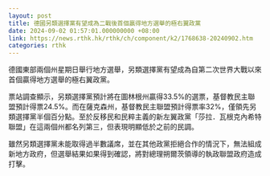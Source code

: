 ```yaml
---
layout: post
title: 德國另類選擇黨有望成為二戰後首個贏得地方選舉的極右翼政黨
date: 2024-09-02 01:57:01.000000000 +08:00
link: https://news.rthk.hk/rthk/ch/component/k2/1768638-20240902.htm
categories: rthk
---
```


德國東部兩個州星期日舉行地方選舉，另類選擇黨有望成為自第二次世界大戰以來首個贏得地方選舉的極右翼政黨。

票站調查顯示，另類選擇黨預計將在圖林根州贏得33.5%的選票，基督教民主聯盟預計得票24.5%。而在薩克森州，基督教民主聯盟預計得票率32%，僅領先另類選擇黨半個百分點。至於反移民和民粹主義的新左翼政黨「莎拉．瓦根克內希特聯盟」在這兩個州都名列第三，但表現明顯低於之前的民調。

雖然另類選擇黨未能取得過半數議席，並在其他政黨拒絕合作的情況下，無法組成新地方政府，但選舉結果如果得到確認，將對總理朔爾茨領導的執政聯盟政府造成打擊。
